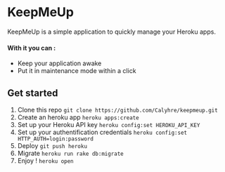 # KeepMeUp

KeepMeUp is a simple application to quickly manage your Heroku apps.

#### With it you can :

* Keep your application awake
* Put it in maintenance mode within a click

## Get started

1. Clone this repo `git clone https://github.com/Calyhre/keepmeup.git`
2. Create an heroku app `heroku apps:create`
3. Set up your Heroku API key `heroku config:set HEROKU_API_KEY`
4. Set up your authentification credentials `heroku config:set HTTP_AUTH=login:password`
5. Deploy `git push heroku`
6. Migrate `heroku run rake db:migrate`
7. Enjoy ! `heroku open`
